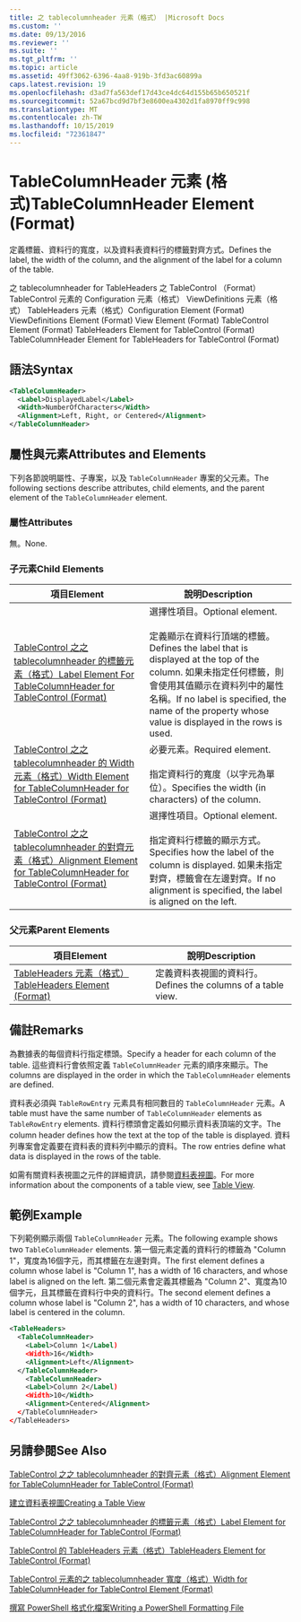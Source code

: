 ```yaml
---
title: 之 tablecolumnheader 元素（格式） |Microsoft Docs
ms.custom: ''
ms.date: 09/13/2016
ms.reviewer: ''
ms.suite: ''
ms.tgt_pltfrm: ''
ms.topic: article
ms.assetid: 49ff3062-6396-4aa8-919b-3fd3ac60899a
caps.latest.revision: 19
ms.openlocfilehash: d3ad7fa563def17d43ce4dc64d155b65b650521f
ms.sourcegitcommit: 52a67bcd9d7bf3e8600ea4302d1fa8970ff9c998
ms.translationtype: MT
ms.contentlocale: zh-TW
ms.lasthandoff: 10/15/2019
ms.locfileid: "72361847"
---
```

# <a name="tablecolumnheader-element-format"></a><span data-ttu-id="cbaab-102">TableColumnHeader 元素 (格式)</span><span class="sxs-lookup"><span data-stu-id="cbaab-102">TableColumnHeader Element (Format)</span></span>

<span data-ttu-id="cbaab-103">定義標籤、資料行的寬度，以及資料表資料行的標籤對齊方式。</span><span class="sxs-lookup"><span data-stu-id="cbaab-103">Defines the label, the width of the column, and the alignment of the label for a column of the table.</span></span>

<span data-ttu-id="cbaab-104">之 tablecolumnheader for TableHeaders 之 TableControl （Format） TableControl 元素的 Configuration 元素（格式） ViewDefinitions 元素（格式） TableHeaders 元素（格式）</span><span class="sxs-lookup"><span data-stu-id="cbaab-104">Configuration Element (Format) ViewDefinitions Element (Format) View Element (Format) TableControl Element (Format) TableHeaders Element for TableControl (Format) TableColumnHeader Element for TableHeaders for TableControl (Format)</span></span>

## <a name="syntax"></a><span data-ttu-id="cbaab-105">語法</span><span class="sxs-lookup"><span data-stu-id="cbaab-105">Syntax</span></span>

```xml
<TableColumnHeader>
  <Label>DisplayedLabel</Label>
  <Width>NumberOfCharacters</Width>
  <Alignment>Left, Right, or Centered</Alignment>
</TableColumnHeader>
```

## <a name="attributes-and-elements"></a><span data-ttu-id="cbaab-106">屬性與元素</span><span class="sxs-lookup"><span data-stu-id="cbaab-106">Attributes and Elements</span></span>

<span data-ttu-id="cbaab-107">下列各節說明屬性、子專案，以及 `TableColumnHeader` 專案的父元素。</span><span class="sxs-lookup"><span data-stu-id="cbaab-107">The following sections describe attributes, child elements, and the parent element of the `TableColumnHeader` element.</span></span>

### <a name="attributes"></a><span data-ttu-id="cbaab-108">屬性</span><span class="sxs-lookup"><span data-stu-id="cbaab-108">Attributes</span></span>

<span data-ttu-id="cbaab-109">無。</span><span class="sxs-lookup"><span data-stu-id="cbaab-109">None.</span></span>

### <a name="child-elements"></a><span data-ttu-id="cbaab-110">子元素</span><span class="sxs-lookup"><span data-stu-id="cbaab-110">Child Elements</span></span>

|<span data-ttu-id="cbaab-111">項目</span><span class="sxs-lookup"><span data-stu-id="cbaab-111">Element</span></span>|<span data-ttu-id="cbaab-112">說明</span><span class="sxs-lookup"><span data-stu-id="cbaab-112">Description</span></span>|
|-------------|-----------------|
|[<span data-ttu-id="cbaab-113">TableControl 之之 tablecolumnheader 的標籤元素（格式）</span><span class="sxs-lookup"><span data-stu-id="cbaab-113">Label Element For TableColumnHeader for TableControl (Format)</span></span>](./label-element-for-tablecolumnheader-for-tablecontrol-format.md)|<span data-ttu-id="cbaab-114">選擇性項目。</span><span class="sxs-lookup"><span data-stu-id="cbaab-114">Optional element.</span></span><br /><br /> <span data-ttu-id="cbaab-115">定義顯示在資料行頂端的標籤。</span><span class="sxs-lookup"><span data-stu-id="cbaab-115">Defines the label that is displayed at the top of the column.</span></span> <span data-ttu-id="cbaab-116">如果未指定任何標籤，則會使用其值顯示在資料列中的屬性名稱。</span><span class="sxs-lookup"><span data-stu-id="cbaab-116">If no label is specified, the name of the property whose value is displayed in the rows is used.</span></span>|
|[<span data-ttu-id="cbaab-117">TableControl 之之 tablecolumnheader 的 Width 元素（格式）</span><span class="sxs-lookup"><span data-stu-id="cbaab-117">Width Element for TableColumnHeader for TableControl (Format)</span></span>](./width-element-for-tablecolumnheader-for-tablecontrol-format.md)|<span data-ttu-id="cbaab-118">必要元素。</span><span class="sxs-lookup"><span data-stu-id="cbaab-118">Required element.</span></span><br /><br /> <span data-ttu-id="cbaab-119">指定資料行的寬度（以字元為單位）。</span><span class="sxs-lookup"><span data-stu-id="cbaab-119">Specifies the width (in characters) of the column.</span></span>|
|[<span data-ttu-id="cbaab-120">TableControl 之之 tablecolumnheader 的對齊元素（格式）</span><span class="sxs-lookup"><span data-stu-id="cbaab-120">Alignment Element for TableColumnHeader for TableControl (Format)</span></span>](./alignment-element-for-tablecolumnheader-for-tablecontrol-format.md)|<span data-ttu-id="cbaab-121">選擇性項目。</span><span class="sxs-lookup"><span data-stu-id="cbaab-121">Optional element.</span></span><br /><br /> <span data-ttu-id="cbaab-122">指定資料行標籤的顯示方式。</span><span class="sxs-lookup"><span data-stu-id="cbaab-122">Specifies how the label of the column is displayed.</span></span> <span data-ttu-id="cbaab-123">如果未指定對齊，標籤會在左邊對齊。</span><span class="sxs-lookup"><span data-stu-id="cbaab-123">If no alignment is specified, the label is aligned on the left.</span></span>|

### <a name="parent-elements"></a><span data-ttu-id="cbaab-124">父元素</span><span class="sxs-lookup"><span data-stu-id="cbaab-124">Parent Elements</span></span>

|<span data-ttu-id="cbaab-125">項目</span><span class="sxs-lookup"><span data-stu-id="cbaab-125">Element</span></span>|<span data-ttu-id="cbaab-126">說明</span><span class="sxs-lookup"><span data-stu-id="cbaab-126">Description</span></span>|
|-------------|-----------------|
|[<span data-ttu-id="cbaab-127">TableHeaders 元素（格式）</span><span class="sxs-lookup"><span data-stu-id="cbaab-127">TableHeaders Element (Format)</span></span>](./tableheaders-element-format.md)|<span data-ttu-id="cbaab-128">定義資料表視圖的資料行。</span><span class="sxs-lookup"><span data-stu-id="cbaab-128">Defines the columns of a table view.</span></span>|

## <a name="remarks"></a><span data-ttu-id="cbaab-129">備註</span><span class="sxs-lookup"><span data-stu-id="cbaab-129">Remarks</span></span>

<span data-ttu-id="cbaab-130">為數據表的每個資料行指定標頭。</span><span class="sxs-lookup"><span data-stu-id="cbaab-130">Specify a header for each column of the table.</span></span> <span data-ttu-id="cbaab-131">這些資料行會依照定義 `TableColumnHeader` 元素的順序來顯示。</span><span class="sxs-lookup"><span data-stu-id="cbaab-131">The columns are displayed in the order in which the `TableColumnHeader` elements are defined.</span></span>

<span data-ttu-id="cbaab-132">資料表必須與 `TableRowEntry` 元素具有相同數目的 `TableColumnHeader` 元素。</span><span class="sxs-lookup"><span data-stu-id="cbaab-132">A table must have the same number of `TableColumnHeader` elements as `TableRowEntry` elements.</span></span> <span data-ttu-id="cbaab-133">資料行標頭會定義如何顯示資料表頂端的文字。</span><span class="sxs-lookup"><span data-stu-id="cbaab-133">The column header defines how the text at the top of the table is displayed.</span></span> <span data-ttu-id="cbaab-134">資料列專案會定義要在資料表的資料列中顯示的資料。</span><span class="sxs-lookup"><span data-stu-id="cbaab-134">The row entries define what data is displayed in the rows of the table.</span></span>

<span data-ttu-id="cbaab-135">如需有關資料表視圖之元件的詳細資訊，請參閱[資料表視圖](./creating-a-table-view.md)。</span><span class="sxs-lookup"><span data-stu-id="cbaab-135">For more information about the components of a table view, see [Table View](./creating-a-table-view.md).</span></span>

## <a name="example"></a><span data-ttu-id="cbaab-136">範例</span><span class="sxs-lookup"><span data-stu-id="cbaab-136">Example</span></span>

<span data-ttu-id="cbaab-137">下列範例顯示兩個 `TableColumnHeader` 元素。</span><span class="sxs-lookup"><span data-stu-id="cbaab-137">The following example shows two `TableColumnHeader` elements.</span></span> <span data-ttu-id="cbaab-138">第一個元素定義的資料行的標籤為 "Column 1"，寬度為16個字元，而其標籤在左邊對齊。</span><span class="sxs-lookup"><span data-stu-id="cbaab-138">The first element defines a column whose label is "Column 1", has a width of 16 characters, and whose label is aligned on the left.</span></span> <span data-ttu-id="cbaab-139">第二個元素會定義其標籤為 "Column 2"、寬度為10個字元，且其標籤在資料行中央的資料行。</span><span class="sxs-lookup"><span data-stu-id="cbaab-139">The second element defines a column whose label is "Column 2", has a width of 10 characters, and whose label is centered in the column.</span></span>

```xml
<TableHeaders>
  <TableColumnHeader>
    <Label>Column 1</Label)
    <Width>16</Width>
    <Alignment>Left</Alignment>
  </TableColumnHeader>
    <TableColumnHeader>
    <Label>Column 2</Label)
    <Width>10</Width>
    <Alignment>Centered</Alignment>
  </TableColumnHeader>
</TableHeaders>
```

## <a name="see-also"></a><span data-ttu-id="cbaab-140">另請參閱</span><span class="sxs-lookup"><span data-stu-id="cbaab-140">See Also</span></span>

[<span data-ttu-id="cbaab-141">TableControl 之之 tablecolumnheader 的對齊元素（格式）</span><span class="sxs-lookup"><span data-stu-id="cbaab-141">Alignment Element for TableColumnHeader for TableControl (Format)</span></span>](./alignment-element-for-tablecolumnheader-for-tablecontrol-format.md)

[<span data-ttu-id="cbaab-142">建立資料表視圖</span><span class="sxs-lookup"><span data-stu-id="cbaab-142">Creating a Table View</span></span>](./creating-a-table-view.md)

[<span data-ttu-id="cbaab-143">TableControl 之之 tablecolumnheader 的標籤元素（格式）</span><span class="sxs-lookup"><span data-stu-id="cbaab-143">Label Element for TableColumnHeader for TableControl (Format)</span></span>](./label-element-for-tablecolumnheader-for-tablecontrol-format.md)

[<span data-ttu-id="cbaab-144">TableControl 的 TableHeaders 元素（格式）</span><span class="sxs-lookup"><span data-stu-id="cbaab-144">TableHeaders Element for TableControl (Format)</span></span>](./tableheaders-element-format.md)

[<span data-ttu-id="cbaab-145">TableControl 元素的之 tablecolumnheader 寬度（格式）</span><span class="sxs-lookup"><span data-stu-id="cbaab-145">Width for TableColumnHeader for TableControl Element (Format)</span></span>](./width-element-for-tablecolumnheader-for-tablecontrol-format.md)

[<span data-ttu-id="cbaab-146">撰寫 PowerShell 格式化檔案</span><span class="sxs-lookup"><span data-stu-id="cbaab-146">Writing a PowerShell Formatting File</span></span>](./writing-a-powershell-formatting-file.md)
